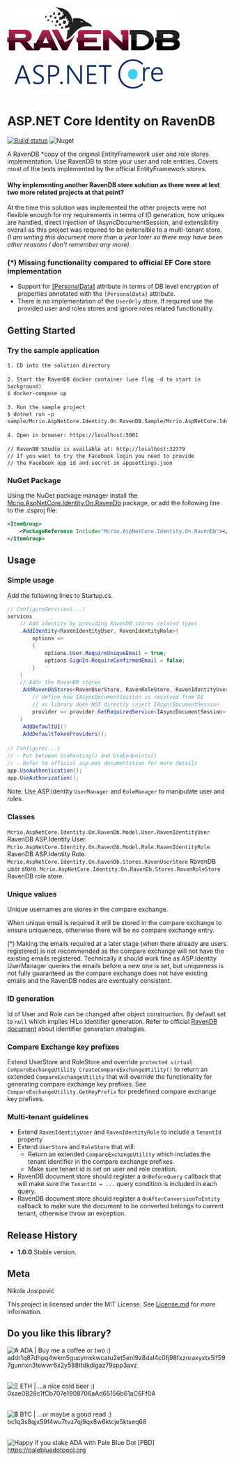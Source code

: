 <img src="https://github.com/mcrio/Mcrio.AspNetCore.Identity.On.RavenDb/raw/master/ravendb-logo.png" height="100px" alt="RavenDB" />
<img src="https://github.com/mcrio/Mcrio.AspNetCore.Identity.On.RavenDb/raw/master/asp-net-core-logo.png" height="100px" alt="asp net core" />

# ASP.NET Core Identity on RavenDB 

[![Build status](https://dev.azure.com/midnight-creative/Mcrio.AspNetCore.Identity.On.RavenDb/_apis/build/status/Build)](https://dev.azure.com/midnight-creative/Mcrio.AspNetCore.Identity.On.RavenDb/_build/latest?definitionId=3)
![Nuget](https://img.shields.io/nuget/v/Mcrio.AspNetCore.Identity.On.RavenDb)

A RavenDB *copy of the original EntityFramework user and role stores implementation.
Use RavenDB to store your user and role entities. Covers most of the tests implemented 
by the official EntityFramework stores.

#### Why implementing another RavenDB store solution as there were at lest two more related projects at that point?
At the time this solution was implemented the other projects were not flexible enough for 
my requirements in terms of ID generation, how uniques are handled, direct injection of IAsyncDocumentSession, and extensibility overall as
this project was required to be extensible to a multi-tenant store.
_(I am writing this document more than a year later so there may have been other reasons I don't remember any more)._

### (*) Missing functionality compared to official EF Core store implementation

- Support for [[PersonalData]](https://docs.microsoft.com/en-us/dotnet/api/microsoft.aspnetcore.identity.personaldataattribute?view=aspnetcore-5.0) 
  attribute in terms of DB level encryption of properties annotated with the `[PersonalData]` attribute.
- There is no implementation of the `UserOnly` store. If required use the provided user and roles stores and ignore
  roles related functionality.

## Getting Started

### Try the sample application

```
1. CD into the solution directory

2. Start the RavenDB docker container (use flag -d to start in background)
$ docker-compose up

3. Run the sample project
$ dotnet run -p sample/Mcrio.AspNetCore.Identity.On.RavenDB.Sample/Mcrio.AspNetCore.Identity.On.RavenDB.Sample.csproj

4. Open in browser: https://localhost:5001

// RavenDB Studio is available at: http://localhost:32779
// If you want to try the Facebook login you need to provide
// the Facebook app id and secret in appsettings.json
```

### NuGet Package

Using the NuGet package manager install the [Mcrio.AspNetCore.Identity.On.RavenDb](https://www.nuget.org/packages/Mcrio.AspNetCore.Identity.On.RavenDb/) package, or add the following line to the .csproj file:

```xml
<ItemGroup>
    <PackageReference Include="Mcrio.AspNetCore.Identity.On.RavenDb"></PackageReference>
</ItemGroup>
```

## Usage

### Simple usage

Add the following lines to Startup.cs.
```c# 
// ConfigureServices(...)
services
    // Add identity by providing RavenDB stores related types
    .AddIdentity<RavenIdentityUser, RavenIdentityRole>(
        options =>
        {
            options.User.RequireUniqueEmail = true;
            options.SignIn.RequireConfirmedEmail = false;
        }
    )
    // Adds the RavenDB stores
    .AddRavenDbStores<RavenUserStore, RavenRoleStore, RavenIdentityUser, RavenIdentityRole>(
        // define how IAsyncDocumentSession is resolved from DI
        // as library does NOT directly inject IAsyncDocumentSession
        provider => provider.GetRequiredService<IAsyncDocumentSession>()
    )
    .AddDefaultUI()
    .AddDefaultTokenProviders();
    
// Configure(...) 
// - Put between UseRouting() and UseEndpoints()
// - Refer to official asp.net documentation for more details
app.UseAuthentication();
app.UseAuthorization();
```

Note: Use ASP.Identity `UserManager` and `RoleManager` to manipulate user and roles.

### Classes

`Mcrio.AspNetCore.Identity.On.RavenDb.Model.User.RavenIdentityUser` RavenDB ASP.Identity User.
`Mcrio.AspNetCore.Identity.On.RavenDb.Model.Role.RavenIdentityRole` RavenDB ASP.Identity Role.
`Mcrio.AspNetCore.Identity.On.RavenDb.Stores.RavenUserStore` RavenDB user store.
`Mcrio.AspNetCore.Identity.On.RavenDb.Stores.RavenRoleStore` RavenDB role store.


### Unique values

Unique usernames are stores in the compare exchange.

When unique email is required it will be stored
in the compare exchange to ensure uniqueness, otherwise there will be no compare exchange entry.

(*) Making the emails required at a later stage (when there already are users registered) is not recommended
as the compare exchange will not have the existing emails registered. Technically it should work fine as 
ASP.Identity UserManager queries the emails before a new one is set, but uniqueness is not fully guaranteed 
as the compare exchange does not have existing emails and the RavenDB nodes are eventually consistent.

### ID generation

Id of User and Role can be changed after object construction. 
By default set to `null` which implies HiLo identifier generation.
Refer to official [RavenDB document](https://ravendb.net/docs/article-page/5.2/working-with-document-identifiers/client-api/document-identifiers/working-with-document-identifiers) about identifier generation strategies.

### Compare Exchange key prefixes

Extend UserStore and RoleStore and override `protected virtual CompareExchangeUtility CreateCompareExchangeUtility()` to return
an extended `CompareExchangeUtility` that will override the functionality for generating
compare exchange key prefixes. See `CompareExchangeUtility.GetKeyPrefix` for predefined compare exchange key prefixes.

### Multi-tenant guidelines

- Extend `RavenIdentityUser` and `RavenIdentityRole` to include a `TenantId` property
- Extend `UserStore` and `RoleStore` that will:
    - Return an extended `CompareExchangeUtility` which
includes the tenant identifier in the compare exchange prefixes.
    - Make sure tenant id is set on user and role creation.
- RavenDB document store should register a `OnBeforeQuery` callback that will make sure
the `TenantId = ...` query condition is included in each query.
- RavenDB document store should register a `OnAfterConversionToEntity` callback to make sure
the document to be converted belongs to current tenant, otherwise throw an exception.
  

## Release History

- **1.0.0**
  Stable version.

## Meta

Nikola Josipović

This project is licensed under the MIT License. See [License.md](License.md) for more information.

## Do you like this library?

<img src="https://img.shields.io/badge/%E2%82%B3%20%2F%20ADA-Buy%20me%20a%20coffee%20or%20two%20%3A)-green" alt="₳ ADA | Buy me a coffee or two :)" /> <br /> addr1q87dhpq4wkm5gucymxkwcatu2et5enl9z8dal4c0fj98fxznraxyxtx5lf597gunnxn3tewwr6x2y588ttdkdlgaz79spp3avz <br /><br />

<img src="https://img.shields.io/badge/%CE%9E%20%2F%20ETH-...a%20nice%20cold%20beer%20%3A)-yellowgreen" alt="Ξ ETH | ...a nice cold beer :)" /> <br /> 0xae0B28c1fCb707e1908706aAd65156b61aC6Ff0A <br /><br />

<img src="https://img.shields.io/badge/%E0%B8%BF%20%2F%20BTC-...or%20maybe%20a%20good%20read%20%3A)-yellow" alt="฿ BTC | ...or maybe a good read :)" /> <br />bc1q3s8qjx59f4wu7tvz7qj9qx8w6ktcje5ktseq68 <br /><br />

<img src="https://img.shields.io/badge/ADA%20POOL-Happy if you %20stake%20%E2%82%B3%20with%20Pale%20Blue%20Dot%20%5BPBD%5D%20%3A)-8a8a8a" alt="Happy if you stake ADA with Pale Blue Dot [PBD]" /> <br /> <a href="https://palebluedotpool.org">https://palebluedotpool.org</a>
<br />&nbsp;